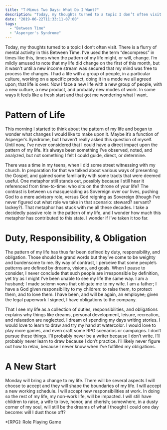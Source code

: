 ```yaml
---
title: "T-Minus Two Days: What Do I Want?"
description: "Today, my thoughts turned to a topic I don’t often visit. There is a flurry of mental activity in this Between Time. I’ve used the term “decompress” in times like this, times when the pattern of my life might, or will, change. I’m mildly amused to note that my life did change on the first of this month, but it wasn’t until a new income stream was secured that my mind was free to process the changes. I had a life with a group of people, in a particular culture, working on a specific product, doing it in a mode we all agreed upon; that life is over. Now I face a new life with a new group of people, with a new culture, a new product, and probably new modes of work. In some ways it feels like a fresh start and that got me wondering what I want."
date: "2019-06-22T11:33:11-07:00"
tags:
  - "Between Time"
  - "Asperger's Syndrome"
---
```


Today, my thoughts turned to a topic I don’t often visit. There is a flurry of mental activity in this Between Time. I’ve used the term “decompress” in times like this, times when the pattern of my life might, or will, change. I’m mildly amused to note that my life did change on the first of this month, but it wasn’t until a new income stream was secured that my mind was free to process the changes. I had a life with a group of people, in a particular culture, working on a specific product, doing it in a mode we all agreed upon; that life is over. Now I face a new life with a new group of people, with a new culture, a new product, and probably new modes of work. In some ways it feels like a fresh start and that got me wondering what I want.

# Pattern of Life

This morning I started to think about the pattern of my life and began to wonder what changes I would like to make upon it. Maybe it’s a function of Asperger’s Syndrome, but I haven’t really asked this question of myself. Until now, I’ve never considered that I could have a direct impact upon the pattern of my life. It’s always been something I’ve observed, noted, and analyzed, but not something I felt I could guide, direct, or determine.

There was a time in my teens, when I did some street witnessing with my church. In preparation for that we talked about various ways of presenting the Gospel, and gained some familiarity with some tracts that were deemed useful. One metaphor still stands out, possibly because I still hear it referenced from time-to-time: who sits on the throne of your life? The contrast is between us masquerading as Sovereign over our lives, pushing God to a mere advisory role, versus God reigning as Sovereign (though I’ve never figured out what role we take in that scenario: steward? servant? lackey?). That metaphor has stuck with me all these decades. I take a decidedly passive role in the pattern of my life, and I wonder how much this metaphor has contributed to this state. I wonder if I’ve taken it too far.

# Duty, Responsibility, & Obligation

The pattern of my life has thus far been defined by duty, responsibility, and obligation. Those should be grand words but they’ve come to be weighty and burdensome to me. By way of contrast, I perceive that some people’s patterns are defined by dreams, visions, and goals. When I pause to consider, I never conclude that such people are irresponsible by definition, yet try as I might I’ve been unable to see my life the same way. I am a husband; I made solemn vows that obligate me to my wife. I am a father; I have a God given responsibility to my children: to raise them, to protect them, and to love them. I have been, and will be again, an employee; given the legal paperwork I signed, I have obligations to the company.

That I see my life as a collection of duties, responsibilities, and obligations explains why things like dreams, personal development, leisure, recreation, and relaxation are neglected. I dream of spending my days writing stories. I would love to learn to draw and try my hand at watercolor. I would love to play more games, and even craft some RPG scenarios or campaigns. I don’t pursue these things. I’ll probably never be a writer because I don’t write. I’ll probably never learn to draw because I don’t practice. I’ll likely never figure out how to relax, because I never know when I’ve fulfilled my obligations.

# A New Start

Monday will bring a change to my life. There will be several aspects I will choose to accept and they will shape the boundaries of my life. I will accept a new working schedule. I will accept new responsibilities at work. In doing so the rest of my life, my non-work life, will be impacted. I will still have children to raise, a wife to love, honor, and cherish; somewhere, in a dusty corner of my soul, will still be the dreams of what I thought I could one day become: will I dust those off?


*[RPG]: Role Playing Game

